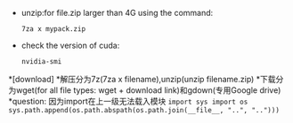  * unzip:for file.zip larger than 4G using the command:
     ```
     7za x mypack.zip
     ```
  * check the version of cuda:
    ```
    nvidia-smi
    ```
  *[download]
     *解压分为7z(7za x filename),unzip(unzip filename.zip)
     *下载分为wget(for all file types: wget + download link)和gdown(专用Google drive)
  *question: 因为import在上一级无法载入模块
     ```
     import sys
     import os
     sys.path.append(os.path.abspath(os.path.join(__file__, "..", "..")))
     ```
